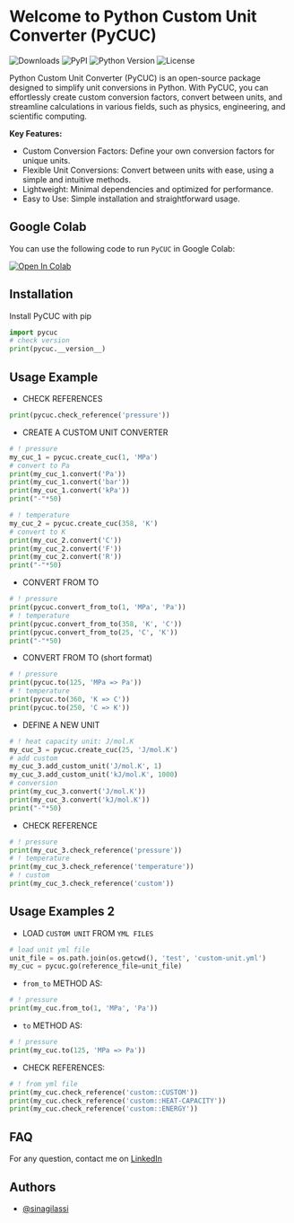 # Welcome to Python Custom Unit Converter (PyCUC)

![Downloads](https://img.shields.io/pypi/dm/PyCUC) ![PyPI](https://img.shields.io/pypi/v/PyCUC) ![Python Version](https://img.shields.io/pypi/pyversions/PyCUC.svg) ![License](https://img.shields.io/pypi/l/PyCUC) 

Python Custom Unit Converter (PyCUC) is an open-source package designed to simplify unit conversions in Python. With PyCUC, you can effortlessly create custom conversion factors, convert between units, and streamline calculations in various fields, such as physics, engineering, and scientific computing.

**Key Features:**

* Custom Conversion Factors: Define your own conversion factors for unique units.
* Flexible Unit Conversions: Convert between units with ease, using a simple and intuitive methods.
* Lightweight: Minimal dependencies and optimized for performance.
* Easy to Use: Simple installation and straightforward usage.

## Google Colab

You can use the following code to run `PyCUC` in Google Colab:

[![Open In Colab](https://colab.research.google.com/assets/colab-badge.svg)](https://colab.research.google.com/drive/1AbTCZxz9xH0VxKCh-Qhb66X0GAGo9_0y?usp=sharing)

## Installation

Install PyCUC with pip

```python
import pycuc
# check version
print(pycuc.__version__)
```

## Usage Example

* CHECK REFERENCES

```python
print(pycuc.check_reference('pressure'))
```

* CREATE A CUSTOM UNIT CONVERTER

```python
# ! pressure
my_cuc_1 = pycuc.create_cuc(1, 'MPa')
# convert to Pa
print(my_cuc_1.convert('Pa'))
print(my_cuc_1.convert('bar'))
print(my_cuc_1.convert('kPa'))
print("-"*50)

# ! temperature
my_cuc_2 = pycuc.create_cuc(358, 'K')
# convert to K
print(my_cuc_2.convert('C'))
print(my_cuc_2.convert('F'))
print(my_cuc_2.convert('R'))
print("-"*50)
```

* CONVERT FROM TO

```python
# ! pressure
print(pycuc.convert_from_to(1, 'MPa', 'Pa'))
# ! temperature
print(pycuc.convert_from_to(358, 'K', 'C'))
print(pycuc.convert_from_to(25, 'C', 'K'))
print("-"*50)
```

* CONVERT FROM TO (short format)

```python
# ! pressure
print(pycuc.to(125, 'MPa => Pa'))
# ! temperature
print(pycuc.to(360, 'K => C'))
print(pycuc.to(250, 'C => K'))
```

* DEFINE A NEW UNIT

```python
# ! heat capacity unit: J/mol.K
my_cuc_3 = pycuc.create_cuc(25, 'J/mol.K')
# add custom
my_cuc_3.add_custom_unit('J/mol.K', 1)
my_cuc_3.add_custom_unit('kJ/mol.K', 1000)
# conversion
print(my_cuc_3.convert('J/mol.K'))
print(my_cuc_3.convert('kJ/mol.K'))
print("-"*50)
```

* CHECK REFERENCE

```python
# ! pressure
print(my_cuc_3.check_reference('pressure'))
# ! temperature
print(my_cuc_3.check_reference('temperature'))
# ! custom
print(my_cuc_3.check_reference('custom'))
```

## Usage Examples 2

* LOAD `CUSTOM UNIT` FROM `YML FILES`

```python
# load unit yml file
unit_file = os.path.join(os.getcwd(), 'test', 'custom-unit.yml')
my_cuc = pycuc.go(reference_file=unit_file)
```

* `from_to` METHOD AS:

```python
# ! pressure
print(my_cuc.from_to(1, 'MPa', 'Pa'))
```

* `to` METHOD AS:

```python
# ! pressure
print(my_cuc.to(125, 'MPa => Pa'))
```

* CHECK REFERENCES:

```python
# ! from yml file
print(my_cuc.check_reference('custom::CUSTOM'))
print(my_cuc.check_reference('custom::HEAT-CAPACITY'))
print(my_cuc.check_reference('custom::ENERGY'))
```

## FAQ

For any question, contact me on [LinkedIn](https://www.linkedin.com/in/sina-gilassi/) 


## Authors

- [@sinagilassi](https://www.github.com/sinagilassi)
